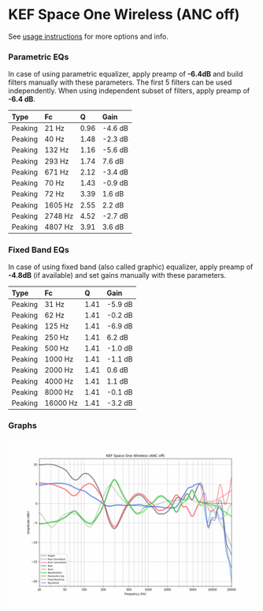 # KEF Space One Wireless (ANC off)
See [usage instructions](https://github.com/jaakkopasanen/AutoEq#usage) for more options and info.

### Parametric EQs
In case of using parametric equalizer, apply preamp of **-6.4dB** and build filters manually
with these parameters. The first 5 filters can be used independently.
When using independent subset of filters, apply preamp of **-6.4 dB**.

| Type    | Fc      |    Q | Gain    |
|:--------|:--------|:-----|:--------|
| Peaking | 21 Hz   | 0.96 | -4.6 dB |
| Peaking | 40 Hz   | 1.48 | -2.3 dB |
| Peaking | 132 Hz  | 1.16 | -5.6 dB |
| Peaking | 293 Hz  | 1.74 | 7.6 dB  |
| Peaking | 671 Hz  | 2.12 | -3.4 dB |
| Peaking | 70 Hz   | 1.43 | -0.9 dB |
| Peaking | 72 Hz   | 3.39 | 1.6 dB  |
| Peaking | 1605 Hz | 2.55 | 2.2 dB  |
| Peaking | 2748 Hz | 4.52 | -2.7 dB |
| Peaking | 4807 Hz | 3.91 | 3.6 dB  |

### Fixed Band EQs
In case of using fixed band (also called graphic) equalizer, apply preamp of **-4.8dB**
(if available) and set gains manually with these parameters.

| Type    | Fc       |    Q | Gain    |
|:--------|:---------|:-----|:--------|
| Peaking | 31 Hz    | 1.41 | -5.9 dB |
| Peaking | 62 Hz    | 1.41 | -0.2 dB |
| Peaking | 125 Hz   | 1.41 | -6.9 dB |
| Peaking | 250 Hz   | 1.41 | 6.2 dB  |
| Peaking | 500 Hz   | 1.41 | -1.0 dB |
| Peaking | 1000 Hz  | 1.41 | -1.1 dB |
| Peaking | 2000 Hz  | 1.41 | 0.6 dB  |
| Peaking | 4000 Hz  | 1.41 | 1.1 dB  |
| Peaking | 8000 Hz  | 1.41 | -0.1 dB |
| Peaking | 16000 Hz | 1.41 | -3.2 dB |

### Graphs
![](./KEF%20Space%20One%20Wireless%20(ANC%20off).png)